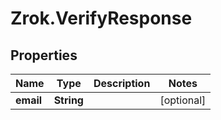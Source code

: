 # Zrok.VerifyResponse

## Properties

Name | Type | Description | Notes
------------ | ------------- | ------------- | -------------
**email** | **String** |  | [optional] 


